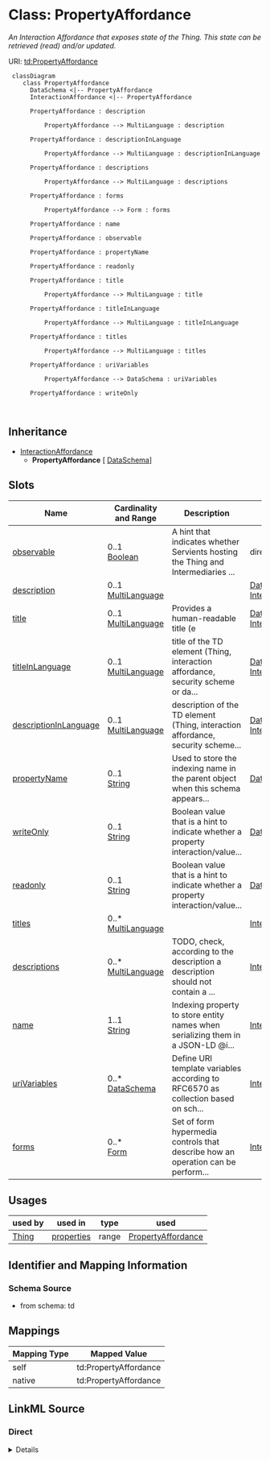 

# Class: PropertyAffordance


_An Interaction Affordance that exposes state of the Thing. This state can be retrieved (read) and/or updated._





URI: [td:PropertyAffordance](https://www.w3.org/2019/wot/td#PropertyAffordance)




```mermaid
 classDiagram
    class PropertyAffordance
      DataSchema <|-- PropertyAffordance
      InteractionAffordance <|-- PropertyAffordance
      
      PropertyAffordance : description
        
          PropertyAffordance --> MultiLanguage : description
        
      PropertyAffordance : descriptionInLanguage
        
          PropertyAffordance --> MultiLanguage : descriptionInLanguage
        
      PropertyAffordance : descriptions
        
          PropertyAffordance --> MultiLanguage : descriptions
        
      PropertyAffordance : forms
        
          PropertyAffordance --> Form : forms
        
      PropertyAffordance : name
        
      PropertyAffordance : observable
        
      PropertyAffordance : propertyName
        
      PropertyAffordance : readonly
        
      PropertyAffordance : title
        
          PropertyAffordance --> MultiLanguage : title
        
      PropertyAffordance : titleInLanguage
        
          PropertyAffordance --> MultiLanguage : titleInLanguage
        
      PropertyAffordance : titles
        
          PropertyAffordance --> MultiLanguage : titles
        
      PropertyAffordance : uriVariables
        
          PropertyAffordance --> DataSchema : uriVariables
        
      PropertyAffordance : writeOnly
        
      
```





## Inheritance
* [InteractionAffordance](InteractionAffordance.md)
    * **PropertyAffordance** [ [DataSchema](DataSchema.md)]



## Slots

| Name | Cardinality and Range | Description | Inheritance |
| ---  | --- | --- | --- |
| [observable](observable.md) | 0..1 <br/> [Boolean](Boolean.md) | A hint that indicates whether Servients hosting the Thing and Intermediaries ... | direct |
| [description](description.md) | 0..1 <br/> [MultiLanguage](MultiLanguage.md) |  | [DataSchema](DataSchema.md), [InteractionAffordance](InteractionAffordance.md) |
| [title](title.md) | 0..1 <br/> [MultiLanguage](MultiLanguage.md) | Provides a human-readable title (e | [DataSchema](DataSchema.md), [InteractionAffordance](InteractionAffordance.md) |
| [titleInLanguage](titleInLanguage.md) | 0..1 <br/> [MultiLanguage](MultiLanguage.md) | title of the TD element (Thing, interaction affordance, security scheme or da... | [DataSchema](DataSchema.md), [InteractionAffordance](InteractionAffordance.md) |
| [descriptionInLanguage](descriptionInLanguage.md) | 0..1 <br/> [MultiLanguage](MultiLanguage.md) | description of the TD element (Thing, interaction affordance, security scheme... | [DataSchema](DataSchema.md), [InteractionAffordance](InteractionAffordance.md) |
| [propertyName](propertyName.md) | 0..1 <br/> [String](String.md) | Used to store the indexing name in the parent object when this schema appears... | [DataSchema](DataSchema.md) |
| [writeOnly](writeOnly.md) | 0..1 <br/> [String](String.md) | Boolean value that is a hint to indicate whether a property interaction/value... | [DataSchema](DataSchema.md) |
| [readonly](readonly.md) | 0..1 <br/> [String](String.md) | Boolean value that is a hint to indicate whether a property interaction/value... | [DataSchema](DataSchema.md) |
| [titles](titles.md) | 0..* <br/> [MultiLanguage](MultiLanguage.md) |  | [InteractionAffordance](InteractionAffordance.md) |
| [descriptions](descriptions.md) | 0..* <br/> [MultiLanguage](MultiLanguage.md) | TODO, check, according to the description a description should not contain a ... | [InteractionAffordance](InteractionAffordance.md) |
| [name](name.md) | 1..1 <br/> [String](String.md) | Indexing property to store entity names when serializing them in a JSON-LD @i... | [InteractionAffordance](InteractionAffordance.md) |
| [uriVariables](uriVariables.md) | 0..* <br/> [DataSchema](DataSchema.md) | Define URI template variables according to RFC6570 as collection based on sch... | [InteractionAffordance](InteractionAffordance.md) |
| [forms](forms.md) | 0..* <br/> [Form](Form.md) | Set of form hypermedia controls that describe how an operation can be perform... | [InteractionAffordance](InteractionAffordance.md) |





## Usages

| used by | used in | type | used |
| ---  | --- | --- | --- |
| [Thing](Thing.md) | [properties](properties.md) | range | [PropertyAffordance](PropertyAffordance.md) |






## Identifier and Mapping Information







### Schema Source


* from schema: td





## Mappings

| Mapping Type | Mapped Value |
| ---  | ---  |
| self | td:PropertyAffordance |
| native | td:PropertyAffordance |





## LinkML Source

<!-- TODO: investigate https://stackoverflow.com/questions/37606292/how-to-create-tabbed-code-blocks-in-mkdocs-or-sphinx -->

### Direct

<details>
```yaml
name: PropertyAffordance
description: An Interaction Affordance that exposes state of the Thing. This state
  can be retrieved (read) and/or updated.
from_schema: td
is_a: InteractionAffordance
mixins:
- DataSchema
attributes:
  observable:
    name: observable
    description: A hint that indicates whether Servients hosting the Thing and Intermediaries
      should probide a Protocol Binding  that supports the observeproperty and unobserveproperty
      operations for this Property.
    from_schema: td
    rank: 1000
    domain_of:
    - PropertyAffordance
    range: boolean
class_uri: td:PropertyAffordance

```
</details>

### Induced

<details>
```yaml
name: PropertyAffordance
description: An Interaction Affordance that exposes state of the Thing. This state
  can be retrieved (read) and/or updated.
from_schema: td
is_a: InteractionAffordance
mixins:
- DataSchema
attributes:
  observable:
    name: observable
    description: A hint that indicates whether Servients hosting the Thing and Intermediaries
      should probide a Protocol Binding  that supports the observeproperty and unobserveproperty
      operations for this Property.
    from_schema: td
    rank: 1000
    alias: observable
    owner: PropertyAffordance
    domain_of:
    - PropertyAffordance
    range: boolean
  description:
    name: description
    from_schema: td
    rank: 1000
    alias: description
    owner: PropertyAffordance
    domain_of:
    - SecurityScheme
    - DataSchema
    - InteractionAffordance
    - Thing
    range: MultiLanguage
  title:
    name: title
    description: Provides a human-readable title (e.g., display a text for UI representation)
      based on a default language.
    from_schema: td
    rank: 1000
    slot_uri: td:title
    alias: title
    owner: PropertyAffordance
    domain_of:
    - DataSchema
    - InteractionAffordance
    - Thing
    range: MultiLanguage
  titleInLanguage:
    name: titleInLanguage
    description: title of the TD element (Thing, interaction affordance, security
      scheme or data scheme) with language tag. By convention, a language tag must
      be added to the object of descriptionInLanguage. Otherwise use description.
    from_schema: td
    rank: 1000
    alias: titleInLanguage
    owner: PropertyAffordance
    domain_of:
    - DataSchema
    - InteractionAffordance
    - Thing
    range: MultiLanguage
  descriptionInLanguage:
    name: descriptionInLanguage
    description: description of the TD element (Thing, interaction affordance, security
      scheme or data scheme) with language tag. By convention, a language tag must
      be added to the object of descriptionInLanguage. Otherwise use description.
    from_schema: td
    rank: 1000
    alias: descriptionInLanguage
    owner: PropertyAffordance
    domain_of:
    - DataSchema
    - InteractionAffordance
    - Thing
    range: MultiLanguage
  propertyName:
    name: propertyName
    description: Used to store the indexing name in the parent object when this schema
      appears as a property of an object schema.
    from_schema: td
    rank: 1000
    alias: propertyName
    owner: PropertyAffordance
    domain_of:
    - DataSchema
    range: string
  writeOnly:
    name: writeOnly
    description: Boolean value that is a hint to indicate whether a property interaction/value
      is write only (=true) or not (=false).
    from_schema: td
    rank: 1000
    alias: writeOnly
    owner: PropertyAffordance
    domain_of:
    - DataSchema
    range: string
  readonly:
    name: readonly
    description: Boolean value that is a hint to indicate whether a property interaction/value
      is read only (=true) or not (=false).
    from_schema: td
    rank: 1000
    alias: readonly
    owner: PropertyAffordance
    domain_of:
    - DataSchema
    range: string
  titles:
    name: titles
    from_schema: td
    rank: 1000
    multivalued: true
    alias: titles
    owner: PropertyAffordance
    domain_of:
    - InteractionAffordance
    - Thing
    range: MultiLanguage
    inlined: true
  descriptions:
    name: descriptions
    description: TODO, check, according to the description a description should not
      contain a lang tag.
    from_schema: td
    rank: 1000
    multivalued: true
    alias: descriptions
    owner: PropertyAffordance
    domain_of:
    - SecurityScheme
    - InteractionAffordance
    - Thing
    range: MultiLanguage
    inlined: true
  name:
    name: name
    description: Indexing property to store entity names when serializing them in
      a JSON-LD @index container.
    from_schema: td
    rank: 1000
    identifier: true
    alias: name
    owner: PropertyAffordance
    domain_of:
    - InteractionAffordance
    range: string
    required: true
  uriVariables:
    name: uriVariables
    description: 'Define URI template variables according to RFC6570 as collection
      based on schema specifications. The individual variables DataSchema cannot be
      an ObjectSchema or an ArraySchema. TODO: range is not obvious from the ontology.'
    from_schema: td
    rank: 1000
    multivalued: true
    alias: uriVariables
    owner: PropertyAffordance
    domain_of:
    - InteractionAffordance
    range: DataSchema
  forms:
    name: forms
    description: Set of form hypermedia controls that describe how an operation can
      be performed.
    from_schema: td
    rank: 1000
    multivalued: true
    alias: forms
    owner: PropertyAffordance
    domain_of:
    - InteractionAffordance
    - Thing
    range: Form
class_uri: td:PropertyAffordance

```
</details>